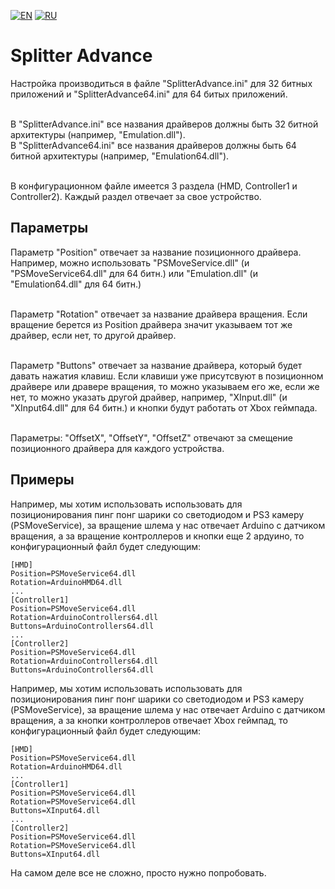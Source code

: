 ﻿[![EN](https://user-images.githubusercontent.com/9499881/33184537-7be87e86-d096-11e7-89bb-f3286f752bc6.png)](https://github.com/TrueOpenVR/TrueOpenVR-Drivers/blob/master/Delphi/SplitterAdvance/blob/master/README.md)
[![RU](https://user-images.githubusercontent.com/9499881/27683795-5b0fbac6-5cd8-11e7-929c-057833e01fb1.png)](https://github.com/TrueOpenVR/TrueOpenVR-Drivers/blob/master/Delphi/SplitterAdvance/blob/master/README.RU.md)
# Splitter Advance
Настройка производиться в файле "SplitterAdvance.ini" для 32 битных приложений и "SplitterAdvance64.ini" для 64 битых приложений.<br><br>

В "SplitterAdvance.ini" все названия драйверов должны быть 32 битной архитектуры (например, "Emulation.dll").<br>
В "SplitterAdvance64.ini" все названия драйверов должны быть 64 битной архитектуры (например, "Emulation64.dll").<br><br>

В конфигурационном файле имеется 3 раздела (HMD, Controller1 и Controller2). Каждый раздел отвечает за свое устройство.

## Параметры
Параметр "Position" отвечает за название позиционного драйвера. Например, можно использовать "PSMoveService.dll" (и "PSMoveService64.dll" для 64 битн.) или "Emulation.dll" (и "Emulation64.dll" для 64 битн.)<br><br>

Параметр "Rotation" отвечает за название драйвера вращения. Если вращение берется из Position драйвера значит указываем тот же драйвер, если нет, то другой драйвер.<br><br>

Параметр "Buttons" отвечает за название драйвера, который будет давать нажатия клавиш. Если клавиши уже присутсвуют в позиционном драйвере или дравере вращения, то можно указываем его же, если же нет, то можно указать другой драйвер, например, "XInput.dll" (и "XInput64.dll" для 64 битн.) и кнопки будут работать от Xbox геймпада.<br><br>

Параметры: "OffsetX", "OffsetY", "OffsetZ" отвечают за смещение позиционного драйвера для каждого устройства.

## Примеры
Например, мы хотим использовать использовать для позиционирования пинг понг шарики со светодиодом и PS3 камеру (PSMoveService), за вращение шлема у нас отвечает Arduino с датчиком вращения, а за вращение контроллеров и кнопки еще 2 ардуино, то конфигурационный файл будет следующим:
```
[HMD]
Position=PSMoveService64.dll
Rotation=ArduinoHMD64.dll
...
[Controller1]
Position=PSMoveService64.dll
Rotation=ArduinoControllers64.dll
Buttons=ArduinoControllers64.dll
...
[Controller2]
Position=PSMoveService64.dll
Rotation=ArduinoControllers64.dll
Buttons=ArduinoControllers64.dll
```

Например, мы хотим использовать использовать для позиционирования пинг понг шарики со светодиодом и PS3 камеру (PSMoveService), за вращение шлема у нас отвечает Arduino с датчиком вращения, а за кнопки контроллеров отвечает Xbox геймпад, то конфигурационный файл будет следующим:
```
[HMD]
Position=PSMoveService64.dll
Rotation=ArduinoHMD64.dll
...
[Controller1]
Position=PSMoveService64.dll
Rotation=PSMoveService64.dll
Buttons=XInput64.dll
...
[Controller2]
Position=PSMoveService64.dll
Rotation=PSMoveService64.dll
Buttons=XInput64.dll
```
На самом деле все не сложно, просто нужно попробовать. 